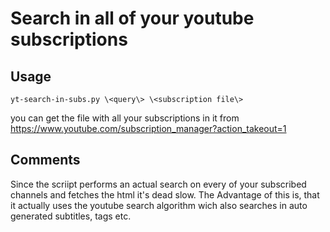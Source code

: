# Search in all of your youtube subscriptions

## Usage
`yt-search-in-subs.py \<query\> \<subscription file\>`

you can get the file with all your subscriptions in it from
https://www.youtube.com/subscription_manager?action_takeout=1

## Comments
Since the scriipt performs an actual search on every of your subscribed channels and fetches the html it's dead slow.
The Advantage of this is, that it actually uses the youtube search algorithm wich also searches in auto generated subtitles, tags etc.
